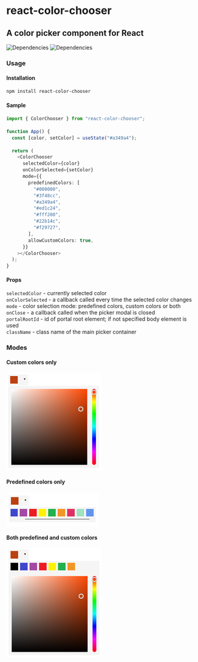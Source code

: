 # react-color-chooser

## A color picker component for React

![Dependencies](https://img.shields.io/badge/dependencies-1-blue)
![Dependencies](https://img.shields.io/badge/license-MIT-blue)

### Usage ###

#### Installation ####

```sh
npm install react-color-chooser
```

#### Sample ####

```typescript
import { ColorChooser } from "react-color-chooser";

function App() {
  const [color, setColor] = useState("#a349a4");

  return (
    <ColorChooser
      selectedColor={color}
      onColorSelected={setColor}
      mode={{
        predefinedColors: [
          "#000000",
          "#3f48cc",
          "#a349a4",
          "#ed1c24",
          "#fff200",
          "#22b14c",
          "#f29727",
        ],
        allowCustomColors: true,
      }}
    ></ColorChooser>
  );
}
```

#### Props ####

`selectedColor` - currently selected color\
`onColorSelected` - a callback called every time the selected color changes\
`mode` - color selection mode: predefined colors, custom colors or both\
`onClose` - a callback called when the picker modal is closed\
`portalRootId` - id of portal root element; if not specified body element is used\
`className` - class name of the main picker container


### Modes ###

#### Custom colors only ####

![plot](./samples/modes_custom.png)

#### Predefined colors only ####

![plot](./samples/modes_predefined.png)

#### Both predefined and custom colors ####

![plot](./samples/modes_both.png)